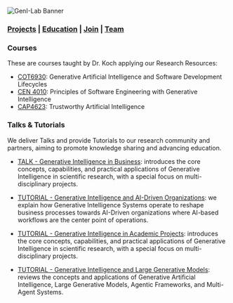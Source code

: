 ![GenI-Lab Banner](http://generativeintelligencelab.ai/images/icons/genilab-banner.png)

### [Projects](./projects.md) | [Education](./education.md) | [Join](./collaborate.md) | [Team](./people.md)

### Courses

These are courses taught by Dr. Koch applying  our Research Resources:

* [COT6930](https://fau.simplesyllabus.com/doc/em80vs56l/Fall-2025-1-Full-Term-COT-6930-004-Topics-in-Computer-Science?mode=view): Generative Artificial Intelligence and Software Development Lifecycles
* [CEN 4010](https://fau.simplesyllabus.com/doc/yolipf0x2/Spring-2025-1-Full-Term-CEN-4010-001-Prin-Software-Engineering?mode=view): Principles of Software Engineering with Generative Intelligence
* [CAP4623](https://fau.simplesyllabus.com/en-US/doc/h6c9776hw/Fall-2024-1-Full-Term-CAP-4623-001-?mode=view): Trustworthy Artificial Intelligence


### Talks & Tutorials

We deliver Talks and provide Tutorials to our research community and partners, aiming to promote knowledge sharing and advancing education.

* [TALK - Generative Intelligence in Business](XXX): introduces the core concepts, capabilities, and practical applications of Generative Intelligence in scientific research, with a special focus on multi-disciplinary projects.

* [TUTORIAL - Generative Intelligence and AI-Driven Organizations](XXX): we explain how Generative Intelligence Systems operate to reshape business processes towards AI-Driven organizations where AI-based workflows are the center point of operations.

* [TUTORIAL - Generative Intelligence in Academic Projects](XXX): introduces the core concepts, capabilities, and practical applications of Generative Intelligence in scientific research, with a special focus on multi-disciplinary projects.

* [TUTORIAL - Generative Intelligence and Large Generative Models](XXX): reviews the concepts and applications of Generative Artificial Intelligence, Large Generative Models, Agentic Frameworks, and Multi-Agent Systems. 



